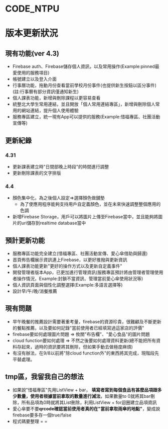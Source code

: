 # CODE_NTPU

# 版本更新狀況
## 現有功能(ver 4.3)
- Firebase auth、Firebase儲存個人資訊，以及常用操作(Example:pinned最愛使用的服務項目)
- 帳號建立以及登入介面
- 行事曆功能，拖動月份查看當前學校月份事件(也提供新生按鈕以區分事件)(註:行事曆有部分資訊僅通知新生)
- 個人課表功能，新增與刪除課程以更容易查看
- 統整北大學生常用連結，並且開放「個人常用連結專區」，新增與刪除個人常用的網站連結，提升個人使用體驗
- 服務專區建立，統一現有App可以提供的服務(Example:惜福專區、社團活動宣傳等)

## 更新紀錄

### 4.31
- 更新課表建立時"日間部晚上時段"的時間進行調整
- 更新刪除課表的文字排版

### 4.4
- 顏色集中化，為之後個人設定=>選擇顏色做舖墊
  - 為了使應用程序能夠支持用戶自定義顏色，並在未來快速調整整個應用的色調
- 新增Firebase Storage，用戶可以將圖片上傳至Firebase當中，並且能夠將圖片的uri儲存到realtime database當中

## 預計更新功能
- 服務專區功能完全建立(惜福專區、社團活動宣傳、愛心傘借助與歸還)
- 首頁佈告欄展示資訊連上Firebase，以更好推撥與更新資訊
- 個人課表功能更新"更好的操作方式以及更新自定義事件"
- 開發管理者版本App，已更加進行管理資訊(服務專區預計將由管理者管理使用者操作情況，Example:封鎖不當資訊、管理當前愛心傘使用狀況等)
- 個人資訊頁面與個性化調整選擇(Example:多語言選擇等)
- 設計早/午/晚/消餐推薦

## 現有問題
- 早午晚餐的推薦設計需要著重考量，firebase的資源珍貴，很難顧及不斷更新的餐點推薦，以及要如何記錄"當前使用者已經填寫過這家店的評價"
- firebase要如何處理圖片問題 => 攸關"布告欄"、"愛心食品"的圖片問題
- cloud function要如何處理 => 不然之後要如何處理資料更新(總不能把所有資料存起來，過時的資訊要將其刪除，但如果手動去做極度麻煩)
- 有沒有辦法，在9/8以前將"除cloud function外"的東西將其完成，現階段先平替處理。


## tmp區，我留我自己的想法

-  如果說"惜福專區"先用ListView + bar， **填寫者寫到每個食品有甚麼品項跟多少數量，使用者根據當前拿取的數量進行減法**，如果數量to 0就將其bar刪除，所有品項為0時就將其List刪除，利用ListView + for迴圈建立品項資訊
-  愛心傘要不要**qrcode確認當前使用者真的在"當前拿取雨傘的地點"**，變成說firebase要多存一個true/false
-  程式碼要整理 = =
